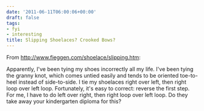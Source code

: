 ```yaml
---
date: '2011-06-11T06:00:06+00:00'
draft: false
tags:
- fyi
- interesting
title: Slipping Shoelaces? Crooked Bows?
---
```


From http://www.fieggen.com/shoelace/slipping.htm:

Apparently, I've been tying my shoes incorrectly all my life. I've been tying the granny knot, which comes untied easily and tends to be oriented toe-to-heel instead of side-to-side. I tie my shoelaces right over left, then right loop over left loop. Fortunately, it's easy to correct: reverse the first step. For me, I have to do left over right, then right loop over left loop. Do they take away your kindergarten diploma for this?
